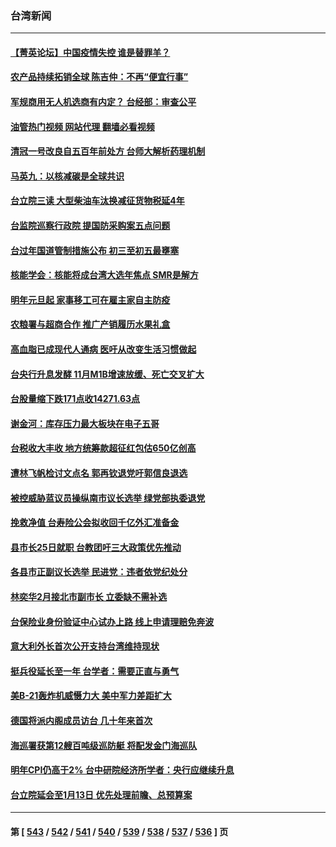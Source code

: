 ### 台湾新闻
---
#### [【菁英论坛】中国疫情失控 谁是替罪羊？](../../pages/ncid1349361/n13890778.md?12242045) 
#### [农产品持续拓销全球 陈吉仲：不再“便宜行事”](../../pages/ncid1349361/n13890575.md?12242045) 
#### [军规商用无人机选商有内定？ 台经部：审查公平](../../pages/ncid1349361/n13890590.md?12242045) 
#### [油管热门视频 网站代理 翻墙必看视频](http://138.2.39.72:81/youtube.html?epic-marker?12242045)
#### [清冠一号改良自五百年前处方 台师大解析药理机制](../../pages/ncid1349361/n13890576.md?12242045) 
#### [马英九：以核减碳是全球共识](../../pages/ncid1349361/n13890589.md?12242045) 
#### [台立院三读 大型柴油车汰换减征货物税延4年](../../pages/ncid1349361/n13890592.md?12242045) 
#### [台监院巡察行政院 提国防采购案五点问题](../../pages/ncid1349361/n13890593.md?12242045) 
#### [台过年国道管制措施公布 初三至初五最壅塞](../../pages/ncid1349361/n13890597.md?12242045) 
#### [核能学会：核能将成台湾大选年焦点 SMR是解方](../../pages/ncid1349361/n13890596.md?12242045) 
#### [明年元旦起 家事移工可在雇主家自主防疫](../../pages/ncid1349361/n13890578.md?12242045) 
#### [农粮署与超商合作 推广产销履历水果礼盒](../../pages/ncid1349361/n13890579.md?12242045) 
#### [高血脂已成现代人通病 医吁从改变生活习惯做起](../../pages/ncid1349361/n13890581.md?12242045) 
#### [台央行升息发酵 11月M1B增速放缓、死亡交叉扩大](../../pages/ncid1349361/n13890489.md?12242045) 
#### [台股量缩下跌171点收14271.63点](../../pages/ncid1349361/n13890491.md?12242045) 
#### [谢金河：库存压力最大板块在电子五哥](../../pages/ncid1349361/n13890493.md?12242045) 
#### [台税收大丰收 地方统筹款超征红包估650亿创高](../../pages/ncid1349361/n13890494.md?12242045) 
#### [遭林飞帆检讨文点名 郭再钦退党吁郭信良退选](../../pages/ncid1349361/n13890496.md?12242045) 
#### [被控威胁蓝议员操纵南市议长选举 绿党部执委退党](../../pages/ncid1349361/n13890500.md?12242045) 
#### [挽救净值 台寿险公会拟收回千亿外汇准备金](../../pages/ncid1349361/n13890497.md?12242045) 
#### [县市长25日就职 台教团吁三大政策优先推动](../../pages/ncid1349361/n13890499.md?12242045) 
#### [各县市正副议长选举 民进党：违者依党纪处分](../../pages/ncid1349361/n13890505.md?12242045) 
#### [林奕华2月接北市副市长 立委缺不需补选](../../pages/ncid1349361/n13890503.md?12242045) 
#### [台保险业身份验证中心试办上路 线上申请理赔免奔波](../../pages/ncid1349361/n13890502.md?12242045) 
#### [意大利外长首次公开支持台湾维持现状](../../pages/ncid1349361/n13890472.md?12242045) 
#### [挺兵役延长至一年 台学者：需要正直与勇气](../../pages/ncid1349361/n13890445.md?12242045) 
#### [美B-21轰炸机威慑力大 美中军力差距扩大](../../pages/ncid1349361/n13888690.md?12242045) 
#### [德国将派内阁成员访台 几十年来首次](../../pages/ncid1349361/n13889940.md?12242045) 
#### [海巡署获第12艘百吨级巡防艇 将配发金门海巡队](../../pages/ncid1349361/n13889882.md?12242045) 
#### [明年CPI仍高于2% 台中研院经济所学者：央行应继续升息](../../pages/ncid1349361/n13889854.md?12242045) 
#### [台立院延会至1月13日 优先处理前瞻、总预算案](../../pages/ncid1349361/n13889852.md?12242045) 

---
#### 第 [ [543](./543.md?12242045) / [542](./542.md?12242045) / [541](./541.md?12242045) / [540](./540.md?12242045) / [539](./539.md?12242045) / [538](./538.md?12242045) / [537](./537.md?12242045) / [536](./536.md?12242045) ] 页
